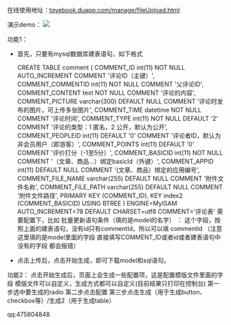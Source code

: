 在线使用地址：[tqyebook.duapp.com/manage/fileUpload.html ](tqyebook.duapp.com/manage/fileUpload.html )

演示demo：
![](https://p.pstatp.com/large/243a00025b19387225be)

功能1：

- 首先，只要有mysql数据库建表语句，如下格式

     CREATE TABLE comment ( COMMENT_ID int(11) NOT NULL AUTO_INCREMENT COMMENT '评论ID（主键）', COMMENT_COMMENTID int(11) NOT NULL COMMENT '父评论ID', COMMENT_CONTENT text NOT NULL COMMENT '评论的内容', COMMENT_PICTURE varchar(300) DEFAULT NULL COMMENT '评论时发布的图片，可上传多张图片', COMMENT_TIME datetime NOT NULL COMMENT '评论时间', COMMENT_TYPE int(11) NOT NULL DEFAULT '2' COMMENT '评论的类型：1 匿名，2 公开，默认为公开', COMMENT_PEOPLEID int(11) DEFAULT '0' COMMENT '评论者ID，默认为非会员用户（即游客）', COMMENT_POINTS int(11) DEFAULT '0' COMMENT '评价打分（-1至5分）', COMMENT_BASICID int(11) NOT NULL COMMENT '（文章、商品...）绑定basicId（外键）', COMMENT_APPID int(11) DEFAULT NULL COMMENT '(文章、商品）绑定的应用编号', COMMENT_FILE_NAME varchar(255) DEFAULT NULL COMMENT '附件文件名称', COMMENT_FILE_PATH varchar(255) DEFAULT NULL COMMENT '附件文件路径', PRIMARY KEY (COMMENT_ID), KEY index2 (COMMENT_BASICID) USING BTREE ) ENGINE=MyISAM AUTO_INCREMENT=78 DEFAULT CHARSET=utf8 COMMENT='评论表'
需要配置下，比如 批量更新语句条件（填的是model的名字） ： 这个字段，按照上面的建表语句，没有id只有commentId，所以可以填 commentId （注意这里填的是model里面的字段 直接填写COMMENT_ID或者id或者建表语句中没有的字段 都会报错）
- 点击上传后，点击开始生成，即可下载model和sql语句。

功能2： 点击开始生成后，页面上会生成一些配置项，这是配置模版文件里面的字段 模版文件可以自定义，生成方式都可以自定义(目前结果只打印在控制台) 第一步选中要生成的radio 第二步点击配置 第三步点击生成（用于生成button、checkbox等）/生成2（用于生成table）

qq:475804848